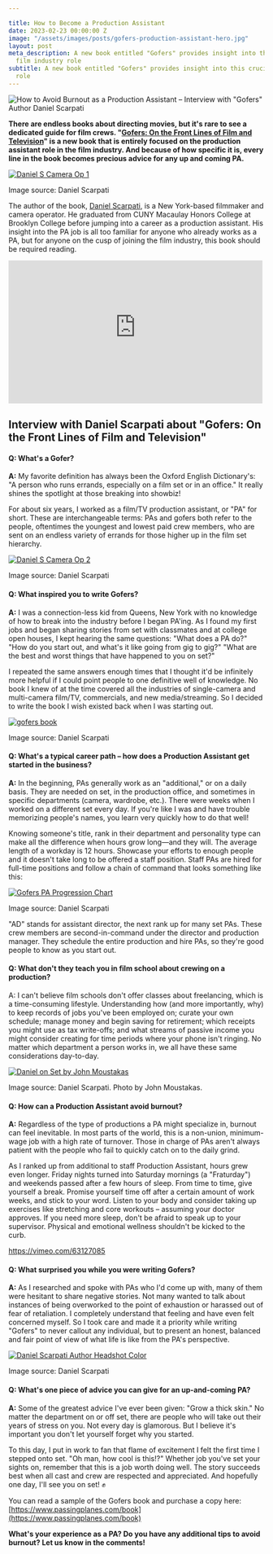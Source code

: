 ```yaml
---

title: How to Become a Production Assistant
date: 2023-02-23 00:00:00 Z
image: "/assets/images/posts/gofers-production-assistant-hero.jpg"
layout: post
meta_description: A new book entitled "Gofers" provides insight into this crucial
  film industry role
subtitle: A new book entitled "Gofers" provides insight into this crucial film industry
  role
---
```


![How to Avoid Burnout as a Production Assistant – Interview with "Gofers" Author Daniel Scarpati](/assets/images/posts/gofers-production-assistant-hero.jpg)

**There are endless books about directing movies, but it's rare to see a dedicated guide for film crews. "[Gofers: On the Front Lines of Film and Television](https://www.passingplanes.com/book)" is a new book that is entirely focused on the production assistant role in the film industry. And because of how specific it is, every line in the book becomes precious advice for any up and coming PA.**

[![Daniel S Camera Op 1](/assets/images/posts/daniel-scarpati-camera-operator.jpg)](/assets/images/posts/daniel-scarpati-camera-operator.jpg)

Image source: Daniel Scarpati

The author of the book, [Daniel Scarpati](https://www.passingplanes.com/about), is a New York-based filmmaker and camera operator. He graduated from CUNY Macaulay Honors College at Brooklyn College before jumping into a career as a production assistant. His insight into the PA job is all too familiar for anyone who already works as a PA, but for anyone on the cusp of joining the film industry, this book should be required reading.

<iframe loading="lazy" title="Gofers: On the Front Lines of Film and Television - Nonfiction Book Trailer" width="500" height="281" src="https://www.youtube-nocookie.com/embed/10NKXVCEVdw?feature=oembed" frameborder="0" allow="accelerometer; autoplay; clipboard-write; encrypted-media; gyroscope; picture-in-picture; web-share" referrerpolicy="strict-origin-when-cross-origin" allowfullscreen="" data-rocket-lazyload="fitvidscompatible" data-lazy-src="https://www.youtube-nocookie.com/embed/10NKXVCEVdw?feature=oembed" data-ll-status="loaded" enablejsapi="true"></iframe>

## Interview with Daniel Scarpati about "Gofers: On the Front Lines of Film and Television"

#### **Q: What's a Gofer?**

**A:** My favorite definition has always been the Oxford English Dictionary's: "A person who runs errands, especially on a film set or in an office." It really shines the spotlight at those breaking into showbiz!

For about six years, I worked as a film/TV production assistant, or "PA" for short. These are interchangeable terms: PAs and gofers both refer to the people, oftentimes the youngest and lowest paid crew members, who are sent on an endless variety of errands for those higher up in the film set hierarchy.

[![Daniel S Camera Op 2](/assets/images/posts/daniel-scarpati-camera-operator-2.jpg)](/assets/images/posts/daniel-scarpati-camera-operator-2.jpg)

Image source: Daniel Scarpati

#### **Q: What inspired you to write Gofers?**

**A:** I was a connection-less kid from Queens, New York with no knowledge of how to break into the industry before I began PA'ing. As I found my first jobs and began sharing stories from set with classmates and at college open houses, I kept hearing the same questions: "What does a PA do?" "How do you start out, and what's it like going from gig to gig?" "What are the best and worst things that have happened to you on set?"

I repeated the same answers enough times that I thought it'd be infinitely more helpful if I could point people to one definitive well of knowledge. No book I knew of at the time covered all the industries of single-camera and multi-camera film/TV, commercials, and new media/streaming. So I decided to write the book I wish existed back when I was starting out.

[![gofers book](/assets/images/posts/gofers-book-cover.jpg)](/assets/images/posts/gofers-book-cover.jpg)

Image source: Daniel Scarpati

#### **Q: What's a typical career path – how does a Production Assistant get started in the business?**

**A:** In the beginning, PAs generally work as an "additional," or on a daily basis. They are needed on set, in the production office, and sometimes in specific departments (camera, wardrobe, etc.). There were weeks when I worked on a different set every day. If you're like I was and have trouble memorizing people's names, you learn very quickly how to do that well!

Knowing someone's title, rank in their department and personality type can make all the difference when hours grow long—and they will. The average length of a workday is 12 hours. Showcase your efforts to enough people and it doesn't take long to be offered a staff position. Staff PAs are hired for full-time positions and follow a chain of command that looks something like this:

[![Gofers PA Progression Chart](/assets/images/posts/gofers-pa-progression-chart.jpg)](/assets/images/posts/gofers-pa-progression-chart.jpg)

Image source: Daniel Scarpati

"AD" stands for assistant director, the next rank up for many set PAs. These crew members are second-in-command under the director and production manager. They schedule the entire production and hire PAs, so they're good people to know as you start out.

#### **Q: What don't they teach you in film school about crewing on a production?**

A: I can't believe film schools don't offer classes about freelancing, which is a time-consuming lifestyle. Understanding how (and more importantly, why) to keep records of jobs you've been employed on; curate your own schedule; manage money and begin saving for retirement; which receipts you might use as tax write-offs; and what streams of passive income you might consider creating for time periods where your phone isn't ringing. No matter which department a person works in, we all have these same considerations day-to-day.

[![Daniel on Set by John Moustakas](/assets/images/posts/daniel-scarpati-on-set.png)](/assets/images/posts/daniel-scarpati-on-set.png)

Image source: Daniel Scarpati. Photo by John Moustakas.

#### **Q: How can a Production Assistant avoid burnout?**

**A:** Regardless of the type of productions a PA might specialize in, burnout can feel inevitable. In most parts of the world, this is a non-union, minimum-wage job with a high rate of turnover. Those in charge of PAs aren't always patient with the people who fail to quickly catch on to the daily grind.

As I ranked up from additional to staff Production Assistant, hours grew even longer. Friday nights turned into Saturday mornings (a "Fraturday") and weekends passed after a few hours of sleep. From time to time, give yourself a break. Promise yourself time off after a certain amount of work weeks, and stick to your word. Listen to your body and consider taking up exercises like stretching and core workouts – assuming your doctor approves. If you need more sleep, don't be afraid to speak up to your supervisor. Physical and emotional wellness shouldn't be kicked to the curb.

https://vimeo.com/63127085

#### **Q: What surprised you while you were writing Gofers?**

**A:** As I researched and spoke with PAs who I'd come up with, many of them were hesitant to share negative stories. Not many wanted to talk about instances of being overworked to the point of exhaustion or harassed out of fear of retaliation. I completely understand that feeling and have even felt concerned myself. So I took care and made it a priority while writing "Gofers" to never callout any individual, but to present an honest, balanced and fair point of view of what life is like from the PA's perspective.

[![Daniel Scarpati Author Headshot Color](/assets/images/posts/daniel-scarpati-author-headshot.jpg)](/assets/images/posts/daniel-scarpati-author-headshot.jpg)

Image source: Daniel Scarpati

#### **Q: What's one piece of advice you can give for an up-and-coming PA?**

**A:** Some of the greatest advice I've ever been given: "Grow a thick skin." No matter the department on or off set, there are people who will take out their years of stress on you. Not every day is glamorous. But I believe it's important you don't let yourself forget why you started.

To this day, I put in work to fan that flame of excitement I felt the first time I stepped onto set. "Oh man, how cool is this!?" Whether job you've set your sights on, remember that this is a job worth doing well. The story succeeds best when all cast and crew are respected and appreciated. And hopefully one day, I'll see you on set! ✊

You can read a sample of the Gofers book and purchase a copy here: [https://www.passingplanes.com/book](https://www.passingplanes.com/book)

**What's your experience as a PA? Do you have any additional tips to avoid burnout? Let us know in the comments!**